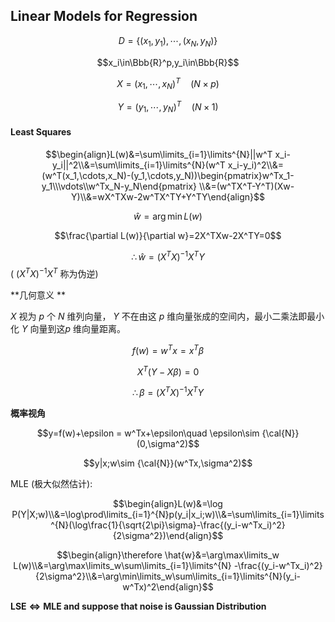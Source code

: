 ## Linear Models for Regression

$$D=\{(x_1,y_1),\cdots,(x_N,y_N)\}$$ 

$$x_i\in\Bbb{R}^p,y_i\in\Bbb{R}$$ 

$$X=(x_1,\cdots,x_N)^T\quad(N\times p)$$ 

$$Y=(y_1,\cdots,y_N)^T\quad(N\times 1)$$



#### Least Squares

$$\begin{align}L(w)&=\sum\limits_{i=1}\limits^{N}||w^T x_i-y_i||^2\\&=\sum\limits_{i=1}\limits^{N}(w^T x_i-y_i)^2\\&=(w^T(x_1,\cdots,x_N)-(y_1,\cdots,y_N))\begin{pmatrix}w^Tx_1-y_1\\\vdots\\w^Tx_N-y_N\end{pmatrix} \\&=(w^TX^T-Y^T)(Xw-Y)\\&=wX^TXw-2w^TX^TY+Y^TY\end{align}$$ 

$$\hat{w}=\arg\min\limits L(w)$$  

$$\frac{\partial L(w)}{\partial w}=2X^TXw-2X^TY=0$$ 

$$\therefore \hat{w}=(X^TX)^{-1}X^TY$$   ( $(X^TX)^{-1}X^T$ 称为伪逆) 

**几何意义 ** 

 $X$ 视为 $p$ 个 $N$ 维列向量， $Y$ 不在由这 $p$ 维向量张成的空间内，最小二乘法即最小化 $Y$ 向量到这$p$ 维向量距离。 

$$f(w)=w^T x=x^T \beta$$ 

$$X^T(Y-X\beta)=0$$ 

$$\therefore \beta = (X^TX)^{-1}X^TY$$ 

**概率视角** 

$$y=f(w)+\epsilon = w^Tx+\epsilon\quad \epsilon\sim {\cal{N}}(0,\sigma^2)$$ 

$$y|x;w\sim {\cal{N}}(w^Tx,\sigma^2)$$

MLE (极大似然估计):

$$\begin{align}L(w)&=\log P(Y|X;w)\\&=\log\prod\limits_{i=1}^{N}p(y_i|x_i;w)\\&=\sum\limits_{i=1}\limits^{N}(\log\frac{1}{\sqrt{2\pi}\sigma}-\frac{(y_i-w^Tx_i)^2}{2\sigma^2})\end{align}$$ 

$$\begin{align}\therefore \hat{w}&=\arg\max\limits_w L(w)\\&=\arg\max\limits_w\sum\limits_{i=1}\limits^{N} -\frac{(y_i-w^Tx_i)^2}{2\sigma^2}\\&=\arg\min\limits_w\sum\limits_{i=1}\limits^{N}(y_i-w^Tx)^2\end{align}$$

**LSE** $\boldsymbol{\Leftrightarrow}$ **MLE and suppose that noise is Gaussian Distribution** 

